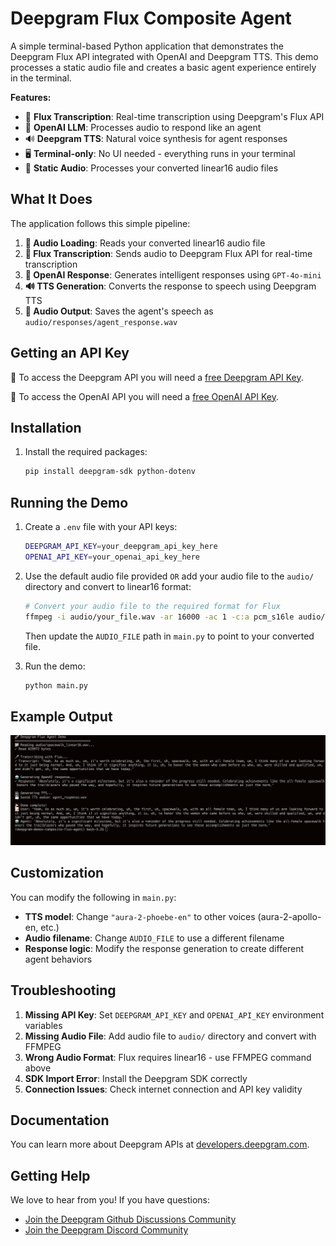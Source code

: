 # Deepgram Flux Composite Agent

A simple terminal-based Python application that demonstrates the Deepgram Flux API integrated with OpenAI and Deepgram TTS. This demo processes a static audio file and creates a basic agent experience entirely in the terminal.

**Features:**
- 🎤 **Flux Transcription**: Real-time transcription using Deepgram's Flux API
- 🤖 **OpenAI LLM**: Processes audio to respond like an agent
- 🔊 **Deepgram TTS**: Natural voice synthesis for agent responses
- 🖥️ **Terminal-only**: No UI needed - everything runs in your terminal
- 📁 **Static Audio**: Processes your converted linear16 audio files

## What It Does

The application follows this simple pipeline:

1. **📁 Audio Loading**: Reads your converted linear16 audio file
2. **🎤 Flux Transcription**: Sends audio to Deepgram Flux API for real-time transcription
3. **🤖 OpenAI Response**: Generates intelligent responses using `GPT-4o-mini`
4. **🔊 TTS Generation**: Converts the response to speech using Deepgram TTS
5. **💾 Audio Output**: Saves the agent's speech as `audio/responses/agent_response.wav`

## Getting an API Key

🔑 To access the Deepgram API you will need a [free Deepgram API Key](https://console.deepgram.com/signup?jump=keys).

🔑 To access the OpenAI API you will need a [free OpenAI API Key](https://platform.openai.com/api-keys).


## Installation

1. Install the required packages:
   ```bash
   pip install deepgram-sdk python-dotenv
   ```

## Running the Demo

1. Create a `.env` file with your API keys:
   ```bash
   DEEPGRAM_API_KEY=your_deepgram_api_key_here
   OPENAI_API_KEY=your_openai_api_key_here
   ```

2. Use the default audio file provided `OR` add your audio file to the `audio/` directory and convert to linear16 format:

   ```bash
   # Convert your audio file to the required format for Flux
   ffmpeg -i audio/your_file.wav -ar 16000 -ac 1 -c:a pcm_s16le audio/your_file_linear16.wav
   ```
   Then update the `AUDIO_FILE` path in `main.py` to point to your converted file.

3. Run the demo:
   ```bash
   python main.py
   ```

## Example Output

![output-image](./images/output_example.png)

## Customization

You can modify the following in `main.py`:

- **TTS model**: Change `"aura-2-phoebe-en"` to other voices (aura-2-apollo-en, etc.)
- **Audio filename**: Change `AUDIO_FILE` to use a different filename
- **Response logic**: Modify the response generation to create different agent behaviors

## Troubleshooting

1. **Missing API Key**: Set `DEEPGRAM_API_KEY` and `OPENAI_API_KEY` environment variables
2. **Missing Audio File**: Add audio file to `audio/` directory and convert with FFMPEG
3. **Wrong Audio Format**: Flux requires linear16 - use FFMPEG command above
4. **SDK Import Error**: Install the Deepgram SDK correctly
5. **Connection Issues**: Check internet connection and API key validity

## Documentation

You can learn more about Deepgram APIs at [developers.deepgram.com](https://developers.deepgram.com/docs).

## Getting Help

We love to hear from you! If you have questions:

- [Join the Deepgram Github Discussions Community](https://github.com/orgs/deepgram/discussions)
- [Join the Deepgram Discord Community](https://discord.gg/xWRaCDBtW4)
